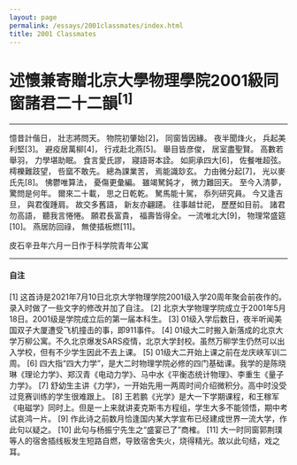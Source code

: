 ```yaml
---
layout: page
permalink: /essays/2001classmates/index.html
title: 2001 Classmates
---
```


# 述懷兼寄贈北京大學物理學院2001級同窗諸君二十二韻<sup>[1]</sup>

---

憶昔計偕日，
壯志將問天。
物院初肇始[2]，
同窗皆因緣。
夜半聞烽火，
兵起美利堅[3]。
避疫居萬柳[4]，
行戎赴北燕[5]。
舉目皆彦俊，
居室盡聖賢。
高數若舉羽，
力學堪助眠。
食言愛氏謬，
寢語哥本詮。
如廁承四大[6]，
佐餐唯超弦。
樗櫟難跂望，
呰窳不敢先。
總為課業苦，
焉能識玅玄。
力由微分起[7]，
光以麥氏先[8]。
怫鬱唯算法，
憂傷更彙編。
雖竭駑鈍才，
微力難回天。
至今入清夢，
驚問是何年。
爾來二十載，
思之日乾乾。
駑馬能十駕，
忝列研究員。
今又逢吉旦，
與君復踵肩。
故交多舊語，
新友亦翩躚。
往事越廿祀，
歷歷如目前。
諸君勿高語，
聽我言惓惓。
願君長富貴，
福壽皆得全。
一流唯北大[9]，
物理常盛筵[10]。
燕居防回祿，
無使插板燃[11]。

皮石辛丑年六月一日作于科学院青年公寓

---

#### 自注

[1] 这首诗是2021年7月10日北京大学物理学院2001级入学20周年聚会前夜作的。录入时做了一些文字的修改并加了自注。
[2] 北京大学物理学院成立于2001年5月18日。2001级是学院成立后的第一届本科生。
[3] 01级入学后数日，夜半听闻美国双子大厦遭受飞机撞击的事，即911事件。
[4] 01级大二时搬入新落成的北京大学万柳公寓。不久北京爆发SARS疫情，北京大学封校。虽然万柳学生仍然可以出入学校，但有不少学生因此不去上课。
[5] 01级大二开始上课之前在龙庆峡军训二周。
[6] 四大指“四大力学”，是大二时物理学院必修的四门基础课。我学的是陈晓琳《理论力学》、郑汉青《电动力学》、马中水《平衡态统计物理》、李重生《量子力学》。
[7] 舒幼生主讲《力学》，一开始先用一两周时间介绍微积分。高中时没受过竞赛训练的学生很难跟上。
[8] 王若鹏《光学》是大一下学期课程，和王稼军《电磁学》同时上。但是一上来就讲麦克斯韦方程组，学生大多不能领悟，期中考试哀鸿一片。
[9] 作此诗之前数月恰逢国内某大学宣布已经建成世界一流大学，作此句以疑之。
[10] 此句与杨振宁先生之“盛宴已了”商榷。
[11] 大一时同窗郭荆璞等人的宿舍插线板发生短路自燃，导致宿舍失火，烧得精光。故以此句结，戏之耳。